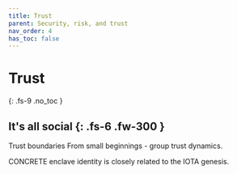 ```yaml
---
title: Trust
parent: Security, risk, and trust
nav_order: 4
has_toc: false
---
```


# Trust
{: .fs-9 .no_toc }


It's all social
{: .fs-6 .fw-300 }
----

Trust boundaries
From small beginnings - group trust dynamics.

CONCRETE enclave identity is closely related to the IOTA genesis.

